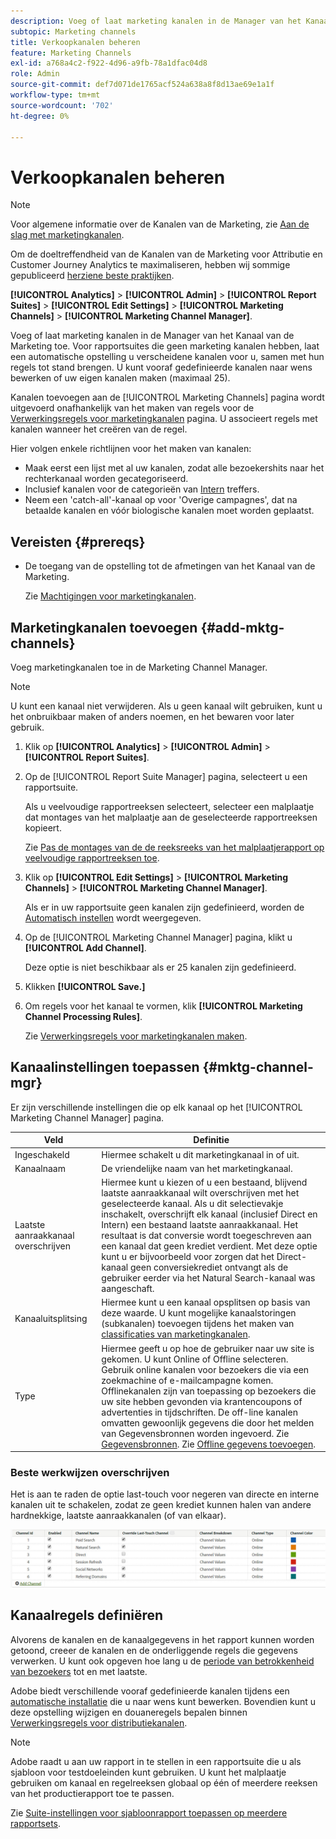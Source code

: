 ```yaml
---
description: Voeg of laat marketing kanalen in de Manager van het Kanaal van de Marketing toe. Voor rapportsuites die geen marketing kanalen hebben, laat een automatische opstelling u verscheidene kanalen voor u, samen met hun regels tot stand brengen. U kunt vooraf gedefinieerde kanalen naar wens bewerken of uw eigen kanalen maken (maximaal 25).
subtopic: Marketing channels
title: Verkoopkanalen beheren
feature: Marketing Channels
exl-id: a768a4c2-f922-4d96-a9fb-78a1dfac04d8
role: Admin
source-git-commit: def7d071de1765acf524a638a8f8d13ae69e1a1f
workflow-type: tm+mt
source-wordcount: '702'
ht-degree: 0%

---
```


# Verkoopkanalen beheren

>[!NOTE]
>
> Voor algemene informatie over de Kanalen van de Marketing, zie [Aan de slag met marketingkanalen](/help/components/c-marketing-channels/c-getting-started-mchannel.md).
>
> Om de doeltreffendheid van de Kanalen van de Marketing voor Attributie en Customer Journey Analytics te maximaliseren, hebben wij sommige gepubliceerd [herziene beste praktijken](/help/components/c-marketing-channels/mchannel-best-practices.md).

**[!UICONTROL Analytics]** > **[!UICONTROL Admin]** > **[!UICONTROL Report Suites]** > **[!UICONTROL Edit Settings]** > **[!UICONTROL Marketing Channels]** > **[!UICONTROL Marketing Channel Manager]**.

Voeg of laat marketing kanalen in de Manager van het Kanaal van de Marketing toe. Voor rapportsuites die geen marketing kanalen hebben, laat een automatische opstelling u verscheidene kanalen voor u, samen met hun regels tot stand brengen. U kunt vooraf gedefinieerde kanalen naar wens bewerken of uw eigen kanalen maken (maximaal 25).

Kanalen toevoegen aan de [!UICONTROL Marketing Channels] pagina wordt uitgevoerd onafhankelijk van het maken van regels voor de [Verwerkingsregels voor marketingkanalen](/help/admin/admin/c-manage-report-suites/c-edit-report-suites/marketing-channels/c-rules.md) pagina. U associeert regels met kanalen wanneer het creëren van de regel.

Hier volgen enkele richtlijnen voor het maken van kanalen:

* Maak eerst een lijst met al uw kanalen, zodat alle bezoekershits naar het rechterkanaal worden gecategoriseerd.
* Inclusief kanalen voor de categorieën van [Intern](/help/admin/admin/c-manage-report-suites/c-edit-report-suites/marketing-channels/c-rules.md) treffers.
* Neem een &#39;catch-all&#39;-kanaal op voor &#39;Overige campagnes&#39;, dat na betaalde kanalen en vóór biologische kanalen moet worden geplaatst.


## Vereisten {#prereqs}

* De toegang van de opstelling tot de afmetingen van het Kanaal van de Marketing.

  Zie [Machtigingen voor marketingkanalen](/help/components/c-marketing-channels/c-channel-report-access.md).

## Marketingkanalen toevoegen {#add-mktg-channels}

Voeg marketingkanalen toe in de Marketing Channel Manager.

>[!NOTE]
>
>U kunt een kanaal niet verwijderen. Als u geen kanaal wilt gebruiken, kunt u het onbruikbaar maken of anders noemen, en het bewaren voor later gebruik.

1. Klik op **[!UICONTROL Analytics]** > **[!UICONTROL Admin]** > **[!UICONTROL Report Suites]**.
1. Op de [!UICONTROL Report Suite Manager] pagina, selecteert u een rapportsuite.

   Als u veelvoudige rapportreeksen selecteert, selecteer een malplaatje dat montages van het malplaatje aan de geselecteerde rapportreeksen kopieert.

   Zie [Pas de montages van de de reeksreeks van het malplaatjerapport op veelvoudige rapportreeksen toe](/help/components/c-marketing-channels/c-getting-started-mchannel.md).

1. Klik op **[!UICONTROL Edit Settings]** > **[!UICONTROL Marketing Channels]** > **[!UICONTROL Marketing Channel Manager]**.

   Als er in uw rapportsuite geen kanalen zijn gedefinieerd, worden de [Automatisch instellen](/help/components/c-marketing-channels/c-getting-started-mchannel.md) wordt weergegeven.

1. Op de [!UICONTROL Marketing Channel Manager] pagina, klikt u **[!UICONTROL Add Channel]**.

   Deze optie is niet beschikbaar als er 25 kanalen zijn gedefinieerd.

1. Klikken **[!UICONTROL Save.]**
1. Om regels voor het kanaal te vormen, klik **[!UICONTROL Marketing Channel Processing Rules]**.

   Zie [Verwerkingsregels voor marketingkanalen maken](/help/admin/admin/c-manage-report-suites/c-edit-report-suites/marketing-channels/c-rules.md).

## Kanaalinstellingen toepassen {#mktg-channel-mgr}

Er zijn verschillende instellingen die op elk kanaal op het [!UICONTROL Marketing Channel Manager] pagina.

| Veld | Definitie |
|--- |--- |
| Ingeschakeld | Hiermee schakelt u dit marketingkanaal in of uit. |
| Kanaalnaam | De vriendelijke naam van het marketingkanaal. |
| Laatste aanraakkanaal overschrijven | Hiermee kunt u kiezen of u een bestaand, blijvend laatste aanraakkanaal wilt overschrijven met het geselecteerde kanaal. Als u dit selectievakje inschakelt, overschrijft elk kanaal (inclusief Direct en Intern) een bestaand laatste aanraakkanaal. Het resultaat is dat conversie wordt toegeschreven aan een kanaal dat geen krediet verdient. Met deze optie kunt u er bijvoorbeeld voor zorgen dat het Direct-kanaal geen conversiekrediet ontvangt als de gebruiker eerder via het Natural Search-kanaal was aangeschaft. |
| Kanaaluitsplitsing | Hiermee kunt u een kanaal opsplitsen op basis van deze waarde. U kunt mogelijke kanaalstoringen (subkanalen) toevoegen tijdens het maken van [classificaties van marketingkanalen](/help/admin/admin/c-manage-report-suites/c-edit-report-suites/marketing-channels/classifications-mchannel.md). |
| Type | Hiermee geeft u op hoe de gebruiker naar uw site is gekomen. U kunt Online of Offline selecteren. Gebruik online kanalen voor bezoekers die via een zoekmachine of e-mailcampagne komen. Offlinekanalen zijn van toepassing op bezoekers die uw site hebben gevonden via krantencoupons of advertenties in tijdschriften. De off-line kanalen omvatten gewoonlijk gegevens die door het melden van Gegevensbronnen worden ingevoerd. Zie [Gegevensbronnen](https://experienceleague.adobe.com/docs/analytics/import/data-sources/datasrc-home.html). Zie [Offline gegevens toevoegen](/help/components/c-marketing-channels/c-getting-started-mchannel.md). |

### Beste werkwijzen overschrijven

Het is aan te raden de optie last-touch voor negeren van directe en interne kanalen uit te schakelen, zodat ze geen krediet kunnen halen van andere hardnekkige, laatste aanraakkanalen (of van elkaar).

![](assets/int-channel2.png)

## Kanaalregels definiëren

Alvorens de kanalen en de kanaalgegevens in het rapport kunnen worden getoond, creeer de kanalen en de onderliggende regels die gegevens verwerken. U kunt ook opgeven hoe lang u de [periode van betrokkenheid van bezoekers](/help/admin/admin/c-manage-report-suites/c-edit-report-suites/marketing-channels/visitor-engagement.md) tot en met laatste.

Adobe biedt verschillende vooraf gedefinieerde kanalen tijdens een [automatische installatie](/help/components/c-marketing-channels/c-getting-started-mchannel.md) die u naar wens kunt bewerken. Bovendien kunt u deze opstelling wijzigen en douaneregels bepalen binnen [Verwerkingsregels voor distributiekanalen](/help/admin/admin/c-manage-report-suites/c-edit-report-suites/marketing-channels/c-rules.md).

>[!NOTE]
>
>Adobe raadt u aan uw rapport in te stellen in een rapportsuite die u als sjabloon voor testdoeleinden kunt gebruiken. U kunt het malplaatje gebruiken om kanaal en regelreeksen globaal op één of meerdere reeksen van het productierapport toe te passen.
>
>Zie [Suite-instellingen voor sjabloonrapport toepassen op meerdere rapportsets](/help/components/c-marketing-channels/c-getting-started-mchannel.md).
